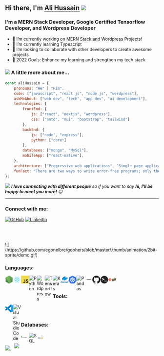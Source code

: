 ## Hi there, I'm [Ali Hussain][website] ![](https://github.com/egonelbre/gophers/blob/master/animation/2bit-sprite/run.gif)

### I'm a MERN Stack Developer, Google Certified Tensorflow Developer, and Wordpress Developer
- 🔭 I’m currently working on MERN Stack and Wordpress Projects!
- 🌱 I’m currently learning Typescript
- 👯 I’m looking to collaborate with other developers to create awesome projects
- 🥅 2022 Goals: Enhance my learning and strengthen my tech stack

### <img src="https://media.giphy.com/media/VgCDAzcKvsR6OM0uWg/giphy.gif" width="50"> A little more about me...  

```javascript
const aliHussain = {
    pronouns: "He" | "Him",
    code: ["javascript", "react js", "node js", "wordpress"],
    askMeAbout: ["web dev", "tech", "app dev", "ai development"],
    technologies: {
        frontEnd: {
            js: ["react", "nextjs", "wordpress"],
            css: ["antd", "mui", "bootstrap", "tailwind"]
        },
        backEnd: {
            js: ["node", "express"],
            python: ["core"]
        },
        databases: ["mongo", "MySql"],
        mobileApp: ["react-native"],
    },
    architecture: ["Progressive web applications", "Single page applications", "Ai applications"],
    funFact: "There are two ways to write error-free programs; only the third one works"
};
```

<img src="https://media.giphy.com/media/LnQjpWaON8nhr21vNW/giphy.gif" width="60"> <em><b>I love connecting with different people</b> so if you want to say <b>hi, I'll be happy to meet you more!</b> 😊</em>

---
### Connect with me:
<a title="Github" href="https://github.com/ali2527"><img src="https://img.shields.io/github/followers/ali2527.svg?label=GitHub&style=social" alt="GitHub"></a>
<a title="LinkedIn" href="https://www.linkedin.com/in/ali2527/"><img src="https://img.shields.io/badge/LinkedIn--_.svg?style=social&logo=linkedin" alt="LinkedIn"></a>


<br />
<br />
<br />
![](https://github.com/egonelbre/gophers/blob/master/.thumb/animation/2bit-sprite/demo.gif)
<br />

### Languages:

<img title="NodeJS" align="left" alt="Node JS" width="26px" src="https://raw.githubusercontent.com/github/explore/80688e429a7d4ef2fca1e82350fe8e3517d3494d/topics/nodejs/nodejs.png" />
<img title="ReactJS" align="left" alt="React JS" width="26px" src="https://raw.githubusercontent.com/github/explore/80688e429a7d4ef2fca1e82350fe8e3517d3494d/topics/react/react.png" />
<img title="Javascript" align="left" alt="JavaScript" width="26px" src="https://raw.githubusercontent.com/github/explore/80688e429a7d4ef2fca1e82350fe8e3517d3494d/topics/javascript/javascript.png" />
<img title="Pyhton" align="left" alt="Python" width="26px" src="https://avatars.githubusercontent.com/u/1525981?s=200&v=4" />
<img title="Wordpress" align="left" alt="Wordpress" width="26px" src="https://avatars.githubusercontent.com/u/276006?s=200&v=4" />
<img title="Tensorflow" align="left" alt="Tensorflow" width="26px" src="https://avatars.githubusercontent.com/u/15658638?s=200&v=4" />
<img title="Keras" align="left" alt="Keras" width="26px" src="https://avatars.githubusercontent.com/u/34455048?s=200&v=4" />
<img title="Docker" align="left" alt="Docker" width="26px" src="https://raw.githubusercontent.com/github/explore/80688e429a7d4ef2fca1e82350fe8e3517d3494d/topics/docker/docker.png" />
<img title="Kubernetes" align="left" alt="Kubernetes" width="26px" src="https://raw.githubusercontent.com/github/explore/01ea2a586e5da744792d0ccfce2f68b861f29301/topics/kubernetes/kubernetes.png" />

<img title="Pandas" align="left" alt="Pandas" width="26px" src="https://avatars.githubusercontent.com/u/21206976?s=200&v=4" />

<img title="JQuery" align="left" alt="JQuery" width="26px" src="https://raw.githubusercontent.com/github/explore/80688e429a7d4ef2fca1e82350fe8e3517d3494d/topics/jquery/jquery.png" />
<img title="Github" align="left" alt="GitHub" width="26px" src="https://raw.githubusercontent.com/github/explore/78df643247d429f6cc873026c0622819ad797942/topics/github/github.png" />
<img title="HTML5" align="left" alt="HTML5" width="26px" src="https://raw.githubusercontent.com/github/explore/80688e429a7d4ef2fca1e82350fe8e3517d3494d/topics/terminal/terminal.png" />
<img title="Git" align="left" alt="Git" width="26px" src="https://raw.githubusercontent.com/github/explore/80688e429a7d4ef2fca1e82350fe8e3517d3494d/topics/git/git.png" />

<br />
<br />

### Tools:

<img title="Visual Studio Code" align="left" alt="Visual Studio Code" width="26px" src="https://raw.githubusercontent.com/github/explore/80688e429a7d4ef2fca1e82350fe8e3517d3494d/topics/visual-studio-code/visual-studio-code.png" />
<img title="Android Studio" align="left" alt="Visual Studio Code" width="26px" src="https://2.bp.blogspot.com/-tzm1twY_ENM/XlCRuI0ZkRI/AAAAAAAAOso/BmNOUANXWxwc5vwslNw3WpjrDlgs9PuwQCLcBGAsYHQ/s1600/pasted%2Bimage%2B0.png" />


<br />
<br />

### Databases:

<img title="MongoDB" align="left" alt="MongoDB" width="26px" src="https://raw.githubusercontent.com/github/explore/80688e429a7d4ef2fca1e82350fe8e3517d3494d/topics/mongodb/mongodb.png" />
<img title="MSSQL" align="left" alt="SQL" width="26px" src="https://iconape.com/wp-content/files/jy/81002/svg/microsoft-sql-server.svg" />
<img title="MySQL" align="left" alt="MySQL" width="26px" src="https://raw.githubusercontent.com/github/explore/80688e429a7d4ef2fca1e82350fe8e3517d3494d/topics/mysql/mysql.png" />

<br />
<br />

<a href="https://github.com/Shaxadhere">
  <img height="180em" style="max-width:45%;" src="https://github-readme-stats.vercel.app/api?username=Shaxadhere&theme=buefy&show_icons=true" />
  <img height="180em" style="max-width:45%;margin: 0 0 7px 10px;" src="https://github-readme-stats.vercel.app/api/top-langs/?username=Shaxadhere&theme=buefy&layout=compact&hide=html,css,hack,ags%20script" />
</a>

[website]: https://www.google.com/
[instagram]: https://www.google.com/
